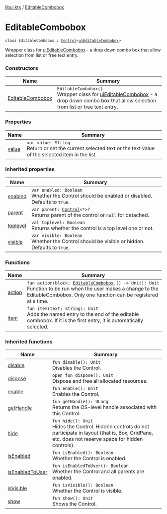 [libui.ktx](../README.md) / [EditableCombobox](README.md)

# EditableCombobox

`class EditableCombobox : `[`Control`](../-control/README.md)`<`[`uiEditableCombobox`](../../libui/ui-editable-combobox.md)`>`

Wrapper class for [uiEditableCombobox](../../libui/ui-editable-combobox.md) -
a drop down combo box that allow selection from list or free text entry.

### Constructors

| Name | Summary |
|---|---|
| [EditableCombobox](-editable-combobox.md) | `EditableCombobox()`<br>Wrapper class for [uiEditableCombobox](../../libui/ui-editable-combobox.md) - a drop down combo box that allow selection from list or free text entry. |

### Properties

| Name | Summary |
|---|---|
| [value](value.md) | `var value: String`<br>Return or set the current selected text or the text value of the selected item in the list. |

### Inherited properties

| Name | Summary |
|---|---|
| [enabled](../-control/enabled.md) | `var enabled: Boolean`<br>Whether the Control should be enabled or disabled. Defaults to `true`. |
| [parent](../-control/parent.md) | `var parent: `[`Control`](../-control/README.md)`<*>?`<br>Returns parent of the control or `null` for detached. |
| [toplevel](../-control/toplevel.md) | `val toplevel: Boolean`<br>Returns whether the control is a top level one or not. |
| [visible](../-control/visible.md) | `var visible: Boolean`<br>Whether the Control should be visible or hidden. Defaults to `true`. |

### Functions

| Name | Summary |
|---|---|
| [action](action.md) | `fun action(block: `[`EditableCombobox`](README.md)`.() -> Unit): Unit`<br>Function to be run when the user makes a change to the EditableCombobox. Only one function can be registered at a time. |
| [item](item.md) | `fun item(text: String): Unit`<br>Adds the named entry to the end of the editable combobox. If it is the first entry, it is automatically selected. |

### Inherited functions

| Name | Summary |
|---|---|
| [disable](../-control/disable.md) | `fun disable(): Unit`<br>Disables the Control. |
| [dispose](../-control/dispose.md) | `open fun dispose(): Unit`<br>Dispose and free all allocated resources. |
| [enable](../-control/enable.md) | `fun enable(): Unit`<br>Enables the Control. |
| [getHandle](../-control/get-handle.md) | `fun getHandle(): ULong`<br>Returns the OS-level handle associated with this Control. |
| [hide](../-control/hide.md) | `fun hide(): Unit`<br>Hides the Control. Hidden controls do not participate in layout (that is, Box, GridPane, etc. does not reserve space for hidden controls). |
| [isEnabled](../-control/is-enabled.md) | `fun isEnabled(): Boolean`<br>Whether the Control is enabled. |
| [isEnabledToUser](../-control/is-enabled-to-user.md) | `fun isEnabledToUser(): Boolean`<br>Whether the Control and all parents are enabled. |
| [isVisible](../-control/is-visible.md) | `fun isVisible(): Boolean`<br>Whether the Control is visible. |
| [show](../-control/show.md) | `fun show(): Unit`<br>Shows the Control. |
